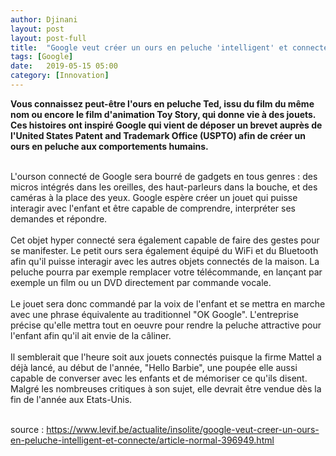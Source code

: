 ```yaml
---
author: Djinani
layout: post
layout: post-full
title:  "Google veut créer un ours en peluche 'intelligent' et connecté"
tags: [Google]
date:   2019-05-15 05:00
category: [Innovation]
---
```


**Vous connaissez peut-être l'ours en peluche Ted, issu du film du même nom ou encore le film d'animation Toy Story, qui donne vie à des jouets. Ces histoires ont inspiré Google qui vient de déposer un brevet auprès de l'United States Patent and Trademark Office (USPTO) afin de créer un ours en peluche aux comportements humains.**
<br/>

<br/>
L'ourson connecté de Google sera bourré de gadgets en tous genres : des micros intégrés dans les oreilles, des haut-parleurs dans la bouche, et des caméras à la place des yeux. Google espère créer un jouet qui puisse interagir avec l'enfant et être capable de comprendre, interpréter ses demandes et répondre. 
<br/>

<br/>
Cet objet hyper connecté sera également capable de faire des gestes pour se manifester. Le petit ours sera également équipé du WiFi et du Bluetooth afin qu'il puisse interagir avec les autres objets connectés de la maison. La peluche pourra par exemple remplacer votre télécommande, en lançant par exemple un film ou un DVD directement par commande vocale. 
<br/>

<br/>
Le jouet sera donc commandé par la voix de l'enfant et se mettra en marche avec une phrase équivalente au traditionnel "OK Google". L'entreprise précise qu'elle mettra tout en oeuvre pour rendre la peluche attractive pour l'enfant afin qu'il ait envie de la câliner.
<br/>

<br/>
Il semblerait que l'heure soit aux jouets connectés puisque la firme Mattel a déjà lancé, au début de l'année, "Hello Barbie", une poupée elle aussi capable de converser avec les enfants et de mémoriser ce qu'ils disent. Malgré les nombreuses critiques à son sujet, elle devrait être vendue dès la fin de l'année aux Etats-Unis. 
<br/>

<br/>

source : <https://www.levif.be/actualite/insolite/google-veut-creer-un-ours-en-peluche-intelligent-et-connecte/article-normal-396949.html>

